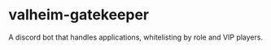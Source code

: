 # valheim-gatekeeper
A discord bot that handles applications, whitelisting by role and VIP players.
